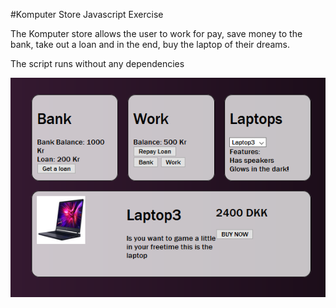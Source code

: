 #Komputer Store Javascript Exercise

The Komputer store allows the user to work for pay, save money to the bank, take out a loan and in the end, 
buy the laptop of their dreams.

The script runs without any dependencies 

![Komputer store image](images/store.png)